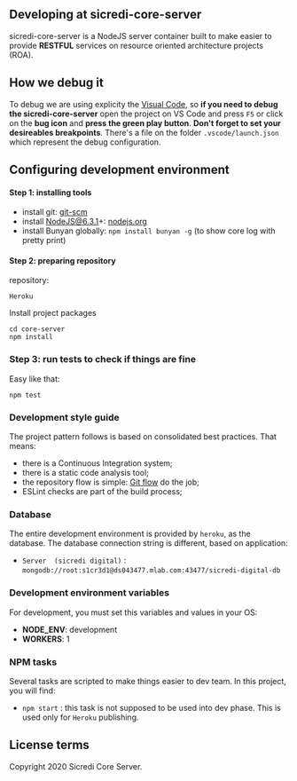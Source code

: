 ## Developing at sicredi-core-server

sicredi-core-server is a NodeJS server container built to make easier to provide **RESTFUL** services on resource oriented architecture projects (ROA).

## How we debug it
To debug we are using explicity the [Visual Code](https://code.visualstudio.com/), so **if you need to debug the sicredi-core-server** open the project on VS Code and press ```F5``` or click on the **bug icon** and **press the green play button**. **Don't forget to set your desireables breakpoints**.
There's a file on the folder ```.vscode/launch.json``` which represent the debug configuration.

## Configuring development environment

#### Step 1: installing tools

* install git: [git-scm](http://git-scm.com/)
* install NodeJS@6.3.1+: [nodejs.org](http://nodejs.org)
* install Bunyan globally: `npm install bunyan -g` (to show core log with pretty print)

#### Step 2: preparing repository

repository:
```
Heroku
```

Install project packages
```
cd core-server
npm install
```
### Step 3: run tests to check if things are fine

Easy like that:
```
npm test
```

### Development style guide

The project pattern follows is based on consolidated best practices. That means:
* there is a Continuous Integration system;
* there is a static code analysis tool;
* the repository flow is simple: [Git flow](https://www.atlassian.com/git/tutorials/comparing-workflows/feature-branch-workflow) do the job;
* ESLint checks are part of the build process;

### Database

The entire development environment is provided by ```heroku```, as the database. The database connection string is different, based on application:

* `Server  (sicredi digital)` : ```mongodb://root:s1cr3d1@ds043477.mlab.com:43477/sicredi-digital-db```


### Development environment variables

For development, you must set this variables and values in your OS:
  * __NODE_ENV__: development
  * __WORKERS__: 1

### NPM tasks

Several tasks are scripted to make things easier to dev team. In this project, you will find:
  * ```npm start```                  : this task is not supposed to be used into dev phase. This is used only for ```Heroku``` publishing.


## License terms

Copyright 2020 Sicredi Core Server.
